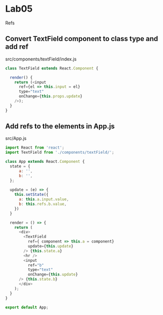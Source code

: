 # Lab05

Refs

## Convert TextField component to class type and add ref

src/components/textField/index.js

```js
class TextField extends React.Component {

  render() {
    return (<input
      ref={el => this.input = el}
      type="text"
      onChange={this.props.update}
    />);
  }
}
```

## Add refs to the elements in App.js

src/App.js

```js
import React from 'react';
import TextField from './components/textField/';

class App extends React.Component {
  state = {
      a: '',
      b: '',
  };
  
  update = (e) => {
    this.setState({
      a: this.a.input.value,
      b: this.refs.b.value,
    })
  }

  render = () => {
    return (
      <div>
        <TextField
          ref={ component => this.a = component}
          update={this.update}
        /> {this.state.a}
        <hr />
        <input
          ref="b"
          type="text"
          onChange={this.update}
      /> {this.state.b}
      </div>
    );
  }
}

export default App;
```